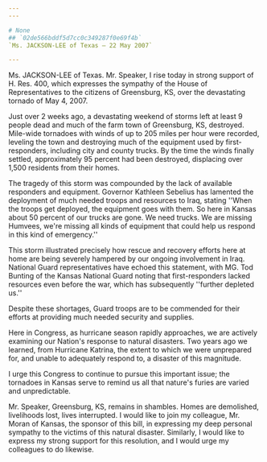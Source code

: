 ```yaml
---
---

# None
## `02de566bddf5d7cc0c349287f0e69f4b`
`Ms. JACKSON-LEE of Texas — 22 May 2007`

---
```



Ms. JACKSON-LEE of Texas. Mr. Speaker, I rise today in strong support 
of H. Res. 400, which expresses the sympathy of the House of 
Representatives to the citizens of Greensburg, KS, over the devastating 
tornado of May 4, 2007.

Just over 2 weeks ago, a devastating weekend of storms left at least 
9 people dead and much of the farm town of Greensburg, KS, destroyed. 
Mile-wide tornadoes with winds of up to 205 miles per hour were 
recorded, leveling the town and destroying much of the equipment used 
by first-responders, including city and county trucks. By the time the 
winds finally settled, approximately 95 percent had been destroyed, 
displacing over 1,500 residents from their homes.

The tragedy of this storm was compounded by the lack of available 
responders and equipment. Governor Kathleen Sebelius has lamented the 
deployment of much needed troops and resources to Iraq, stating ''When 
the troops get deployed, the equipment goes with them. So here in 
Kansas about 50 percent of our trucks are gone. We need trucks. We are 
missing Humvees, we're missing all kinds of equipment that could help 
us respond in this kind of emergency.''

This storm illustrated precisely how rescue and recovery efforts here 
at home are being severely hampered by our ongoing involvement in Iraq. 
National Guard representatives have echoed this statement, with MG. Tod 
Bunting of the Kansas National Guard noting that first-responders 
lacked resources even before the war, which has subsequently ''further 
depleted us.''

Despite these shortages, Guard troops are to be commended for their 
efforts at providing much needed security and supplies.

Here in Congress, as hurricane season rapidly approaches, we are 
actively examining our Nation's response to natural disasters. Two 
years ago we learned, from Hurricane Katrina, the extent to which we 
were unprepared for, and unable to adequately respond to, a disaster of 
this magnitude.

I urge this Congress to continue to pursue this important issue; the 
tornadoes in Kansas serve to remind us all that nature's furies are 
varied and unpredictable.

Mr. Speaker, Greensburg, KS, remains in shambles. Homes are 
demolished, livelihoods lost, lives interrupted. I would like to join 
my colleague, Mr. Moran of Kansas, the sponsor of this bill, in 
expressing my deep personal sympathy to the victims of this natural 
disaster. Similarly, I would like to express my strong support for this 
resolution, and I would urge my colleagues to do likewise.